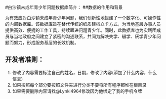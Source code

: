 #白沙镇未成年青少年问题数据库简介：
##数据的作用和背景

为有效应对白沙镇未成年青少年问题，我们创新性地搭建了一个数字化、可操作性的内部数据库。该数据库旨在替代传统的纸质建档立卡方式，为当地基层办事人员提供高效、便捷的工作工具，持续跟进问题青少年。同时，此数据库也为实践团成员与当地政府之间建立了紧密的沟通联系，共同为解决失学、辍学、厌学青少年问题而努力，形成服务基层的长效机制。

## 开发者准则：
1. 修改了内容需要标注自己的姓名，日期，修改了内容(添加了什么内容，什么信息)
2. 如果按照每个部分要按照文件夹进行分类不要将所有程序都堆在根目录
3. 如果需要删除内容请找@Lynki4964修改因为他绑定了我的手机令牌
